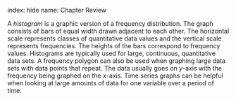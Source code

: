 index: hide
name: Chapter Review

A  *histogram* is a graphic version of a frequency distribution. The graph consists of bars of equal width drawn adjacent to each other. The horizontal scale represents classes of quantitative data values and the vertical scale represents frequencies. The heights of the bars correspond to frequency values. Histograms are typically used for large, continuous, quantitative data sets. A frequency polygon can also be used when graphing large data sets with data points that repeat. The data usually goes on  *y*-axis with the frequency being graphed on the  *x*-axis. Time series graphs can be helpful when looking at large amounts of data for one variable over a period of time.
